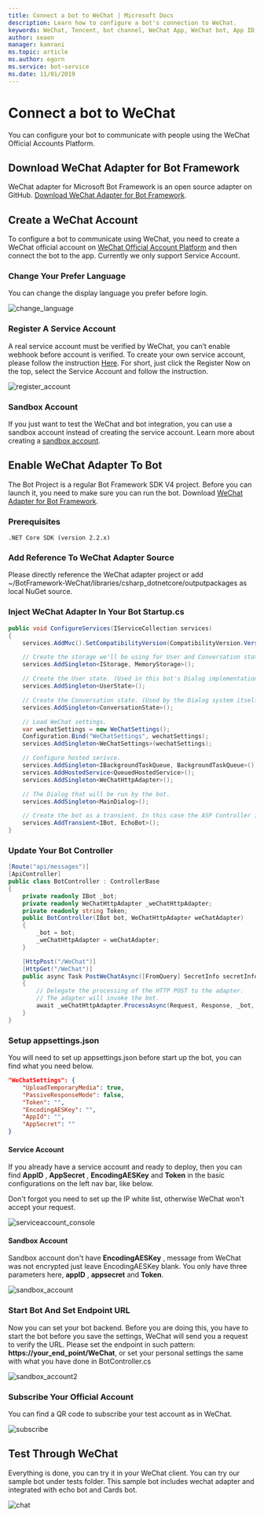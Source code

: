 ```yaml
---
title: Connect a bot to WeChat | Microsoft Docs
description: Learn how to configure a bot's connection to WeChat.
keywords: WeChat, Tencent, bot channel, WeChat App, WeChat bot, App ID, App Secret, credentials
author: seaen
manager: kamrani
ms.topic: article
ms.author: egorn
ms.service: bot-service
ms.date: 11/01/2019
---
```


# Connect a bot to WeChat

You can configure your bot to communicate with people using the WeChat Official Accounts Platform.

## Download WeChat Adapter for Bot Framework

WeChat adapter for Microsoft Bot Framework is an open source adapter on GitHub. [Download WeChat Adapter for Bot Framework](https://github.com/microsoft/BotFramework-WeChat/).

## Create a WeChat Account

To configure a bot to communicate using WeChat, you need to create a WeChat official account on [WeChat Official Account Platform](https://mp.weixin.qq.com/?lang=en_US) and then connect the bot to the app. Currently we only support Service Account.

### Change Your Prefer Language

You can change the display language you prefer before login.

 ![change_language](./media/channels/wechat-change-language.png)

### Register A Service Account

A real service account must be verified by WeChat, you can’t enable webhook before account is verified. To create your own service account, please follow the instruction [Here](https://kf.qq.com/product/weixinmp.html#hid=87).
For short, just click the Register Now on the top, select the Service Account and follow the instruction.

 ![register_account](./media/channels/wechat-register-account.png)

### Sandbox Account

If you just want to test the WeChat and bot integration, you can use a sandbox account instead of creating the service account. Learn more about creating a [sandbox account](https://mp.weixin.qq.com/debug/cgi-bin/sandbox?t=sandbox/login).

## Enable WeChat Adapter To Bot

The Bot Project is a regular Bot Framework SDK V4 project. Before you can launch it, you need to make sure you can run the bot. Download [WeChat Adapter for Bot Framework](https://github.com/microsoft/BotFramework-WeChat/).

### Prerequisites

    .NET Core SDK (version 2.2.x)

### Add Reference To WeChat Adapter Source

Please directly reference the WeChat adapter project or add ~/BotFramework-WeChat/libraries/csharp_dotnetcore/outputpackages as local NuGet source.

### Inject WeChat Adapter In Your Bot Startup.cs

```csharp
public void ConfigureServices(IServiceCollection services)
{
    services.AddMvc().SetCompatibilityVersion(CompatibilityVersion.Version_2_2);

    // Create the storage we'll be using for User and Conversation state. (Memory is great for testing purposes.)
    services.AddSingleton<IStorage, MemoryStorage>();

    // Create the User state. (Used in this bot's Dialog implementation.)
    services.AddSingleton<UserState>();

    // Create the Conversation state. (Used by the Dialog system itself.)
    services.AddSingleton<ConversationState>();

    // Load WeChat settings.
    var wechatSettings = new WeChatSettings();
    Configuration.Bind("WeChatSettings", wechatSettings);
    services.AddSingleton<WeChatSettings>(wechatSettings);

    // Configure hosted serivce.
    services.AddSingleton<IBackgroundTaskQueue, BackgroundTaskQueue>();
    services.AddHostedService<QueuedHostedService>();
    services.AddSingleton<WeChatHttpAdapter>();

    // The Dialog that will be run by the bot.
    services.AddSingleton<MainDialog>();

    // Create the bot as a transient. In this case the ASP Controller is expecting an IBot.
    services.AddTransient<IBot, EchoBot>();
}
```

### Update Your Bot Controller

```csharp
[Route("api/messages")]
[ApiController]
public class BotController : ControllerBase
{  
    private readonly IBot _bot;
    private readonly WeChatHttpAdapter _weChatHttpAdapter;
    private readonly string Token;
    public BotController(IBot bot, WeChatHttpAdapter weChatAdapter)
    {
        _bot = bot;
        _weChatHttpAdapter = weChatAdapter;
    }

    [HttpPost("/WeChat")]
    [HttpGet("/WeChat")]
    public async Task PostWeChatAsync([FromQuery] SecretInfo secretInfo)
    {
        // Delegate the processing of the HTTP POST to the adapter.
        // The adapter will invoke the bot.
        await _weChatHttpAdapter.ProcessAsync(Request, Response, _bot, secretInfo);
    }
}
```

### Setup appsettings.json

You will need to set up appsettings.json before start up the bot, you can find what you need below.

```json
"WeChatSettings": {
    "UploadTemporaryMedia": true,
    "PassiveResponseMode": false,
    "Token": "",
    "EncodingAESKey": "",
    "AppId": "",
    "AppSecret": ""
}
```

#### Service Account

If you already have a service account and ready to deploy, then you can find **AppID** , **AppSecret** , **EncodingAESKey** and **Token** in the basic configurations on the left nav bar, like below.

Don't forgot you need to set up the IP white list, otherwise WeChat won't accept your request.

 ![serviceaccount_console](./media/channels/wechat-serviceaccount-console.png)

#### Sandbox Account

Sandbox account don't have **EncodingAESKey** , message from WeChat was not encrypted just leave EncodingAESKey blank. You only have three parameters here, **appID** , **appsecret** and **Token**.

 ![sandbox_account](./media/channels/wechat-sandbox-account.png)

### Start Bot And Set Endpoint URL

Now you can set your bot backend. Before you are doing this, you have to start the bot before you save the settings, WeChat will send you a request to verify the URL.
Please set the endpoint in such pattern: **https://your_end_point/WeChat**, or set your personal settings the same with what you have done in BotController.cs

 ![sandbox_account2](./media/channels/wechat-sandbox-account-2.png)

### Subscribe Your Official Account

You can find a QR code to subscribe your test account as in WeChat.

 ![subscribe](./media/channels/wechat-subscribe.png)

## Test Through WeChat

Everything is done, you can try it in your WeChat client. You can try our sample bot under tests folder. This sample bot includes wechat adapter and integrated with echo bot and Cards bot.

 ![chat](./media/channels/wechat-chat.png)
